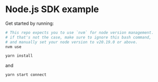 # Node.js SDK example

Get started by running:

```bash
# This repo expects you to use `nvm` for node version management.
# if that's not the case, make sure to ignore this bash command,
# and manually set your node version to v20.19.0 or above.
nvm use
```

```bash
yarn install
```

and

```bash
yarn start connect
```
